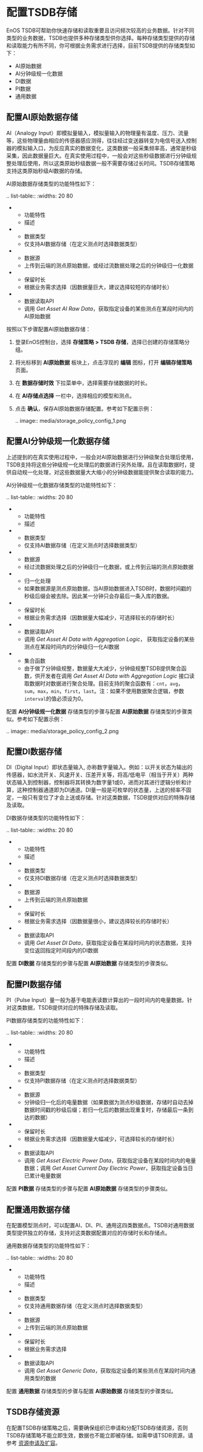 # 配置TSDB存储

EnOS TSDB可帮助你快速存储和读取重要且访问频次较高的业务数据。针对不同类型的业务数据，TSDB也提供多种存储类型供你选择。每种存储类型提供的存储和读取能力有所不同，你可根据业务需求进行选择，目前TSDB提供的存储类型如下：
- AI原始数据
- AI分钟级规一化数据
- DI数据
- PI数据
- 通用数据

## 配置AI原始数据存储

AI（Analogy Input）即模拟量输入，模拟量输入的物理量有温度、压力、流量等，这些物理量由相应的传感器感应测得，往往经过变送器转变为电信号送入控制器的模拟输入口，为反应真实的数据变化，这类数据一般采集频率高，通常是秒级采集，因此数据量巨大。在真实使用过程中，一般会对这些秒级数据进行分钟级规整处理后使用，所以这类原始秒级数据一般不需要存储过长时间。TSDB存储策略支持这类原始秒级AI数据的存储。

AI原始数据存储类型的功能特性如下：

.. list-table::
   :widths: 20 80

   * - 功能特性
     - 描述
   * - 数据类型
     - 仅支持AI数据存储（在定义测点时选择数据类型）
   * - 数据源
     - 上传到云端的测点原始数据，或经过流数据处理之后的分钟级归一化数据
   * - 保留时长
     - 根据业务需求选择（因数据量巨大，建议选择较短的存储时长）
   * - 数据读取API
     - 调用 *Get Asset AI Raw Data*，获取指定设备的某些测点在某段时间内的AI原始数据

按照以下步骤配置AI原始数据存储：

1. 登录EnOS控制台，选择 **存储策略 > TSDB 存储**，选择已创建的存储策略分组。

2. 将光标移到 **AI原始数据** 板块上，点击浮现的 **编辑** 图标，打开 **编辑存储策略** 页面。

3. 在 **数据存储时效** 下拉菜单中，选择需要存储数据的时长。

4. 在 **AI存储点选择** 一栏中，选择相应的模型和测点。

5. 点击 **确认**，保存AI原始数据存储配置。参考如下配置示例：

   .. image:: media/storage_policy_config_1.png

## 配置AI分钟级规一化数据存储

上述提到的在真实使用过程中，一般会对AI原始数据进行分钟级聚合处理后使用，TSDB支持将这些分钟级规一化处理后的数据进行另外处理。且在读取数据时，提供自动规一化处理，对这些数据量大大缩小的分钟级数据能提供聚合读取的能力。

AI分钟级规一化数据存储类型的功能特性如下：

.. list-table::
   :widths: 20 80

   * - 功能特性
     - 描述
   * - 数据类型
     - 仅支持AI数据存储（在定义测点时选择数据类型）
   * - 数据源
     - 经过流数据处理之后的分钟级归一化数据，或上传到云端的测点原始数据
   * - 归一化处理
     - 如果数据源是测点原始数据，当AI原始数据进入TSDB时，数据时间戳的秒级后缀会被去除。因此某一分钟只会存最后一条入库的数据。
   * - 保留时长
     - 根据业务需求选择（因数据量大幅减少，可选择较长的存储时长）
   * - 数据读取API
     - 调用 *Get Asset AI Data with Aggregation Logic*， 获取指定设备的某些测点在某段时间内的分钟级归一化AI数据
   * - 集合函数
     - 由于做了分钟级规整，数据量大大减少，分钟级规整TSDB提供聚合函数，供开发者在调用 *Get Asset AI Data with Aggregation Logic* 接口读取数据时对数据进行聚合处理。目前支持的聚合函数有：``cnt``，``avg``，``sum``，``max``，``min``，``first``，``last``。注：如果不使用数据聚合逻辑，参数``interval``的值必须设为0。

配置 **AI分钟级规一化数据** 存储类型的步骤与配置 **AI原始数据** 存储类型的步骤类似。参考如下配置示例：

.. image:: media/storage_policy_config_2.png

## 配置DI数据存储

DI（Digital Input）即状态量输入, 亦称数字量输入。例如：以开关状态为输出的传感器，如水流开关、风速开关、压差开关等，将高/低电平（相当于开关）两种状态输入到控制器，控制器将其转换为数字量1或0，进而对其进行逻辑分析和计算，这种控制器通道即为DI通道。DI量一般是可枚举的状态量，上送的频率不固定，一般只有变位了才会上送或存储。针对这类数据，TSDB提供对应的特殊存储及读取。

DI数据存储类型的功能特性如下：

.. list-table::
   :widths: 20 80

   * - 功能特性
     - 描述
   * - 数据类型
     - 仅支持DI数据存储（在定义测点时选择数据类型）
   * - 数据源
     - 上传到云端的测点原始数据
   * - 保留时长
     - 根据业务需求选择（因数据量很小，建议选择较长的存储时长）
   * - 数据读取API
     - 调用 *Get Asset DI Data*，获取指定设备在某段时间内的状态数据，支持变位返回指定时间段内的DI数据

配置 **DI数据** 存储类型的步骤与配置 **AI原始数据** 存储类型的步骤类似。

## 配置PI数据存储

PI（Pulse Input）量一般为基于电能表读数计算出的一段时间内的电量数据。针对这类数据，TSDB提供对应的特殊存储及读取。

PI数据存储类型的功能特性如下：

.. list-table::
   :widths: 20 80

   * - 功能特性
     - 描述
   * - 数据类型
     - 仅支持PI数据存储（在定义测点时选择数据类型）
   * - 数据源
     - 分钟级归一化后的电量数据（如果数据为测点秒级数据，存储时自动去掉数据时间戳的秒级后缀；若归一化后的数据出现重复时，存储最后一条到达的数据）
   * - 保留时长
     - 根据业务需求选择（因数据量大幅减少，可选择较长的存储时长）
   * - 数据读取API
     - 调用 *Get Asset Electric Power Data*，获取指定设备在某段时间内的电量数据；调用 *Get Asset Current Day Electric Power*，获取指定设备当日已累计电量数据

配置 **PI数据** 存储类型的步骤与配置 **AI原始数据** 存储类型的步骤类似。

## 配置通用数据存储

在配置模型测点时，可以配置AI、DI、PI、通用这四类数据点。TSDB对通用数据类型提供独立的存储，支持对这类数据配置对应的存储时长和存储点。

通用数据存储类型的功能特性如下：

.. list-table::
   :widths: 20 80

   * - 功能特性
     - 描述
   * - 数据类型
     - 仅支持通用数据存储（在定义测点时选择数据类型）
   * - 数据源
     - 上传到云端的测点原始数据
   * - 保留时长
     - 根据业务需求选择
   * - 数据读取API
     - 调用 *Get Asset Generic Data*，获取指定设备的某些测点在某段时间内通用类型的数据


配置 **通用数据** 存储类型的步骤与配置 **AI原始数据** 存储类型的步骤类似。



## TSDB存储资源

在配置TSDB存储策略之后，需要确保组织已申请和分配TSDB存储资源，否则TSDB存储策略不能立即生效，数据也不能立即被存储。如需申请TSDB资源，请参考 [资源申请及扩容](/docs/enos/zh_CN/2.0.9/resourcemanagement/getstarted.html)。

<!--end-->
